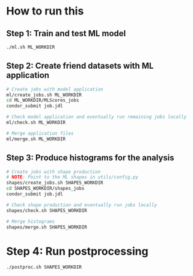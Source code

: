 # How to run this

## Step 1: Train and test ML model

```bash
./ml.sh ML_WORKDIR
```

## Step 2: Create friend datasets with ML application

```bash
# Create jobs with model application
ml/create_jobs.sh ML_WORKDIR
cd ML_WORKDIR/MLScores_jobs
condor_submit job.jdl

# Check model application and eventually run remaining jobs locally
ml/check.sh ML_WORKDIR

# Merge application files
ml/merge.sh ML_WORKDIR
```

## Step 3: Produce histograms for the analysis

```bash
# Create jobs with shape production
# NOTE: Point to the ML shapes in utils/config.py
shapes/create_jobs.sh SHAPES_WORKDIR
cd SHAPES_WORKDIR/shapes_jobs
condor_submit job.jdl

# Check shape production and eventually run jobs locally
shapes/check.sh SHAPES_WORKDIR

# Merge histograms
shapes/merge.sh SHAPES_WORKDIR
```

# Step 4: Run postprocessing

```bash
./postproc.sh SHAPES_WORKDIR
````
